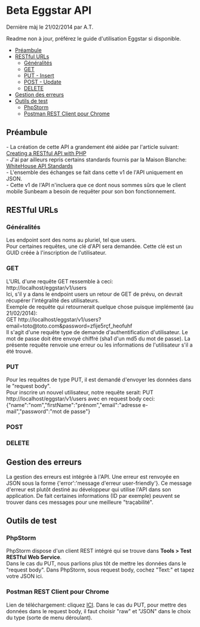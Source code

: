 Beta Eggstar API
============
Dernière màj le 21/02/2014 par A.T.

Readme non à jour, préférez le guide d'utilisation Eggstar si disponible.
<ul>
  <li><a href="#preambule">Préambule</a></li>
  <li><a href="#restful-urls">RESTful URLs</a>
    <ul>
      <li><a href="#generalites">Généralités</a></li>
      <li><a href="#get">GET</a></li>
      <li><a href="#put">PUT - Insert</a></li>
      <li><a href="#post">POST - Update</a></li>
      <li><a href="#delete">DELETE</a></li>
    </ul>
  </li>
  <li><a href="#error-handling">Gestion des erreurs</a></li>
  <li><a href="#testing-tools">Outils de test</a>
    <ul>
      <li><a href="#phpstorm">PhpStorm</a></li>
      <li><a href="#postman">Postman REST Client pour Chrome</a></li>
    </ul>
  </li>
</ul>

<h2><a class="anchor" href="#preambule" name="preambule"></a>Préambule</h2>
- La création de cette API a grandement été aidée par l'article suivant:
<a href="http://coreymaynard.com/blog/creating-a-restful-api-with-php/">Creating a RESTful API with PHP</a><br />
- J'ai par ailleurs repris certains standards fournis par la Maison Blanche:
<a href="https://github.com/WhiteHouse/api-standards">WhiteHouse API Standards</a><br />
- L'ensemble des échanges se fait dans cette v1 de l'API uniquement en JSON. <br />
- Cette v1 de l'API n'incluera que ce dont nous sommes sûrs que le client mobile Sunbeam a besoin de requêter pour son bon fonctionnement.

<h2><a class="anchor" href="#restful-urls" name="restful-urls"></a>RESTful URLs</h2>
<h3><a class="anchor" href="#generalites" name="generalites"></a>Généralités</h3>
Les endpoint sont des noms au pluriel, tel que users. <br />
Pour certaines requêtes, une clé d'API sera demandée. Cette clé est un GUID créée à l'inscription de l'utilisateur.
<h3><a class="anchor" href="#get" name="get"></a>GET</h3>
L'URL d'une requête GET ressemble à ceci: http://localhost/eggstar/v1/users <br />
Ici, s'il y a dans le endpoint users un retour de GET de prévu, on devrait récupérer l'intégralité des utilisateurs. <br />
Exemple de requête qui retournerait quelque chose puisque implémenté (au 21/02/2014): <br />
GET http://localhost/eggstar/v1/users?email=toto@toto.com&password=zfije5rçf_heofuhf <br />
Il s'agit d'une requête type de demande d'authentification d'utilisateur. Le mot de passe doit être envoyé chiffré (sha1 d'un md5 du mot de passe). La présente requête renvoie une erreur ou les informations de l'utilisateur s'il a été trouvé.
<h3><a class="anchor" href="#put" name="put"></a>PUT</h3>
Pour les requêtes de type PUT, il est demandé d'envoyer les données dans le "request body". <br />
Pour inscrire un nouvel utilisateur, notre requête serait:
PUT http://localhost/eggstar/v1/users avec en request body ceci: <br /> {"name":"nom","firstName":"prénom","email":"adresse e-mail","password":"mot de passe"}
<h3><a class="anchor" href="#post" name="post"></a>POST</h3>
<h3><a class="anchor" href="#delete" name="delete"></a>DELETE</h3>
<h2><a class="anchor" href="#error-handling" name="error-handling"></a>Gestion des erreurs</h2>
La gestion des erreurs est intégrée à l'API. Une erreur est renvoyée en JSON sous la forme {'error':'message d'erreur user-friendly'}. Ce message d'erreur est plutôt destiné au développeur qui utilise l'API dans son application. De fait certaines informations (ID par exemple) peuvent se trouver dans ces messages pour une meilleure "traçabilité".
<h2><a class="anchor" href="#testing-tools" name="testing-tools"></a>Outils de test</h2>
<h3><a class="anchor" href="#phpstorm" name="phpstorm"></a>PhpStorm</h3>
PhpStorm dispose d'un client REST intégré qui se trouve dans <strong>Tools > Test RESTful Web Service</strong>. <br />
Dans le cas du PUT, nous parlions plus tôt de mettre les données dans le "request body". Dans PhpStorm, sous request body, cochez "Text:" et tapez votre JSON ici.
<h3><a class="anchor" href="#postman" name="postman"></a>Postman REST Client pour Chrome</h3>
Lien de téléchargement: cliquez <a href="https://chrome.google.com/webstore/detail/postman-rest-client/fdmmgilgnpjigdojojpjoooidkmcomcm/related?hl=en">ICI</a>.
Dans le cas du PUT, pour mettre des données dans le request body, il faut choisir "raw" et "JSON" dans le choix du type (sorte de menu déroulant).
